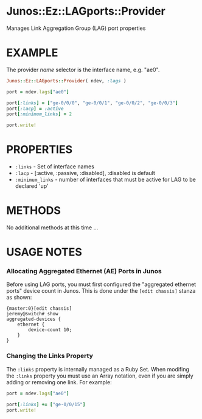 # Junos::Ez::LAGports::Provider

Manages Link Aggregation Group (LAG) port properties

# EXAMPLE

The provider *name* selector is the interface name, e.g. "ae0".

```ruby
Junos::Ez::LAGports::Provider( ndev, :lags )

port = ndev.lags["ae0"]

port[:links] = ["ge-0/0/0", "ge-0/0/1", "ge-0/0/2", "ge-0/0/3"]
port[:lacp] = :active
port[:minimum_links] = 2

port.write!
```

# PROPERTIES

  - `:links` - Set of interface names
  - `:lacp` - [:active, :passive, :disabled], :disabled is default
  - `:minimum_links` - number of interfaces that must be active for LAG to be declared 'up'

# METHODS

No additional methods at this time ...

# USAGE NOTES

### Allocating Aggregated Ethernet (AE) Ports in Junos

Before using LAG ports, you must first configured the "aggregated ethernet ports" device count in Junos.  This is done under the `[edit chassis]` stanza as shown:

````
{master:0}[edit chassis]
jeremy@switch# show
aggregated-devices {
    ethernet {
        device-count 10;
    }
}
````

### Changing the Links Property

The `:links` property is internally managed as a Ruby Set.  When modifing the `:links` property you must use an Array notation, even if you are simply adding or removing one link. For example:

````ruby
port = ndev.lags["ae0"]

port[:links] += ["ge-0/0/15"]
port.write!
````

